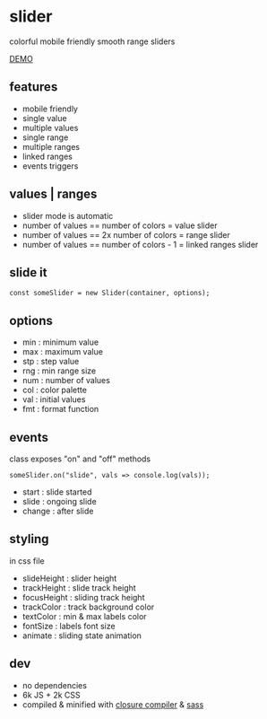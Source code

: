 # slider

colorful mobile friendly smooth range sliders

[DEMO](https://nicopowa.github.io/slider)

## features

- mobile friendly
- single value
- multiple values
- single range
- multiple ranges
- linked ranges
- events triggers

## values | ranges

- slider mode is automatic
- number of values == number of colors = value slider
- number of values == 2x number of colors = range slider
- number of values == number of colors - 1 = linked ranges slider

## slide it

```
const someSlider = new Slider(container, options);
```

## options

- min : minimum value
- max : maximum value
- stp : step value
- rng : min range size
- num : number of values
- col : color palette
- val : initial values
- fmt : format function

## events

class exposes "on" and "off" methods

```
someSlider.on("slide", vals => console.log(vals));
```

- start : slide started
- slide : ongoing slide
- change : after slide

## styling

in css file

- slideHeight : slider height
- trackHeight : slide track height
- focusHeight : sliding track height
- trackColor : track background color
- textColor : min & max labels color
- fontSize : labels font size
- animate : sliding state animation

## dev

- no dependencies
- 6k JS + 2k CSS
- compiled & minified with [closure compiler](https://developers.google.com/closure/compiler) & [sass](https://sass-lang.com/)
